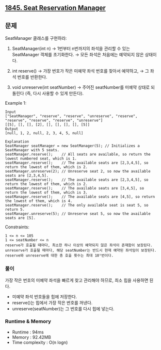 [1845. Seat Reservation Manager](https://leetcode.com/problems/seat-reservation-manager/description/)
---

## 문제
SeatManager 클래스를 구현하라:
1. SeatManager(int n)
→ 1번부터 n번까지의 좌석을 관리할 수 있는 SeatManager 객체를 초기화한다.
→ 모든 좌석은 처음에는 예약되지 않은 상태이다.

2. int reserve()
→ 가장 번호가 작은 미예약 좌석 번호를 찾아서 예약하고,
→ 그 좌석 번호를 반환한다.

3. void unreserve(int seatNumber)
→ 주어진 seatNumber를 미예약 상태로 되돌린다 (즉, 다시 사용할 수 있게 만든다).

Example 1:
```
Input
["SeatManager", "reserve", "reserve", "unreserve", "reserve", "reserve", "reserve", "reserve", "unreserve"]
[[5], [], [], [2], [], [], [], [], [5]]
Output
[null, 1, 2, null, 2, 3, 4, 5, null]

Explanation
SeatManager seatManager = new SeatManager(5); // Initializes a SeatManager with 5 seats.
seatManager.reserve();    // All seats are available, so return the lowest numbered seat, which is 1.
seatManager.reserve();    // The available seats are [2,3,4,5], so return the lowest of them, which is 2.
seatManager.unreserve(2); // Unreserve seat 2, so now the available seats are [2,3,4,5].
seatManager.reserve();    // The available seats are [2,3,4,5], so return the lowest of them, which is 2.
seatManager.reserve();    // The available seats are [3,4,5], so return the lowest of them, which is 3.
seatManager.reserve();    // The available seats are [4,5], so return the lowest of them, which is 4.
seatManager.reserve();    // The only available seat is seat 5, so return 5.
seatManager.unreserve(5); // Unreserve seat 5, so now the available seats are [5].
```

Constraints:
```
1 <= n <= 105   
1 <= seatNumber <= n
reserve가 호출될 때마다, 최소한 하나 이상의 예약되지 않은 좌석이 존재함이 보장된다.
unreserve가 호출될 때마다, 해당 seatNumber는 반드시 현재 예약된 좌석임이 보장된다.
reserve와 unreserve에 대한 총 호출 횟수는 최대 10⁵번이다.
```

### 풀이
가장 작은 번호의 미예약 좌석을 빠르게 찾고 관리해야 하므로, 최소 힙을 사용하면 된다.
- 미예약 좌석 번호들을 힙에 저장한다.
- reserve()는 힙에서 가장 작은 번호를 꺼낸다.
- unreserve(seatNumber)는 그 번호를 다시 힙에 넣는다.

### Runtime & Memory
- Runtime
    : 94ms
- Memory
    : 92.42MB
- Time complexity
    : O(n logn)